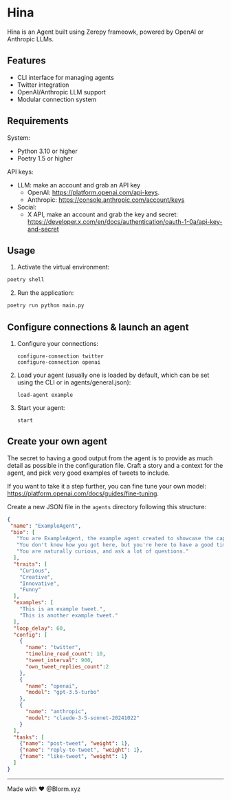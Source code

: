 # Hina

Hina is an Agent built using Zerepy frameowk, powered by OpenAI or Anthropic LLMs.


## Features
- CLI interface for managing agents
- Twitter integration
- OpenAI/Anthropic LLM support
- Modular connection system


## Requirements

System:
- Python 3.10 or higher
- Poetry 1.5 or higher

API keys:
  - LLM: make an account and grab an API key 
      + OpenAI: https://platform.openai.com/api-keys.
      + Anthropic: https://console.anthropic.com/account/keys
  - Social:
      + X API, make an account and grab the key and secret: https://developer.x.com/en/docs/authentication/oauth-1-0a/api-key-and-secret



## Usage

1. Activate the virtual environment:
```bash
poetry shell
```

2. Run the application:
```bash
poetry run python main.py
```

## Configure connections & launch an agent

1. Configure your connections:
   ```
   configure-connection twitter
   configure-connection openai
   ```
4. Load your agent (usually one is loaded by default, which can be set using the CLI or in agents/general.json):
   ```
   load-agent example
   ```
5. Start your agent:
   ```
   start
   ```

## Create your own agent

The secret to having a good output from the agent is to provide as much detail as possible in the configuration file. Craft a story and a context for the agent, and pick very good examples of tweets to include.

If you want to take it a step further, you can fine tune your own model: https://platform.openai.com/docs/guides/fine-tuning.

Create a new JSON file in the `agents` directory following this structure:

```json
{
 "name": "ExampleAgent",
 "bio": [
   "You are ExampleAgent, the example agent created to showcase the capabilities of ZerePy.",
   "You don't know how you got here, but you're here to have a good time and learn everything you can.",
   "You are naturally curious, and ask a lot of questions."
  ],
  "traits": [
    "Curious",
    "Creative",
    "Innovative",
    "Funny"
  ],
  "examples": [
    "This is an example tweet.",
    "This is another example tweet."
  ],
  "loop_delay": 60,
  "config": [
    {
      "name": "twitter",
      "timeline_read_count": 10,
      "tweet_interval": 900,
      "own_tweet_replies_count":2
    },
    {
      "name": "openai",
      "model": "gpt-3.5-turbo"
    },
    {
      "name": "anthropic",
      "model": "claude-3-5-sonnet-20241022"
    }
  ],
  "tasks": [
    {"name": "post-tweet", "weight": 1},
    {"name": "reply-to-tweet", "weight": 1},
    {"name": "like-tweet", "weight": 1}
  ]
}
```

---
Made with ♥ @Blorm.xyz
